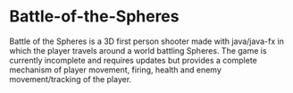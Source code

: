 # Battle-of-the-Spheres
Battle of the Spheres is a 3D first person shooter made with java/java-fx in which the player travels around a world battling Spheres. The game is currently incomplete and requires updates but provides a complete mechanism of player movement, firing, health and enemy movement/tracking of the player.
